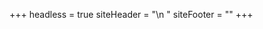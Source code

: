 +++
headless = true
siteHeader = "<head>\\n    <style>\\n        body {\\n            background-color: #282828; /* Grayish-black background */\\n            color: #ffffff; /* White text */\\n        }\\n        .header {\\n            padding: 20px;\\n            text-align: center;\\n            font-size: 30px;\\n            color: #ffffff; /* White text for the header */\\n        }\\n        h1, h2, h3, h4, p, b, i {\\n            color: #ffffff; /* White text for h1, h2, paragraphs, bold and italic text */\\n        }\\n        time {\\n            color: #ffffff;\\n        }\\n        a:link {\\n            color: #ffffff; /* White color for unvisited links */\\n        }\\n        a:visited {\\n            color: #dddddd; /* Light gray color for visited links */\\n        }\\n\\n        a:hover {\\n            color: #bbbbbb; /* Darker gray color when hovering over links */\\n        }\\n    </style>"
siteFooter = ""
+++
